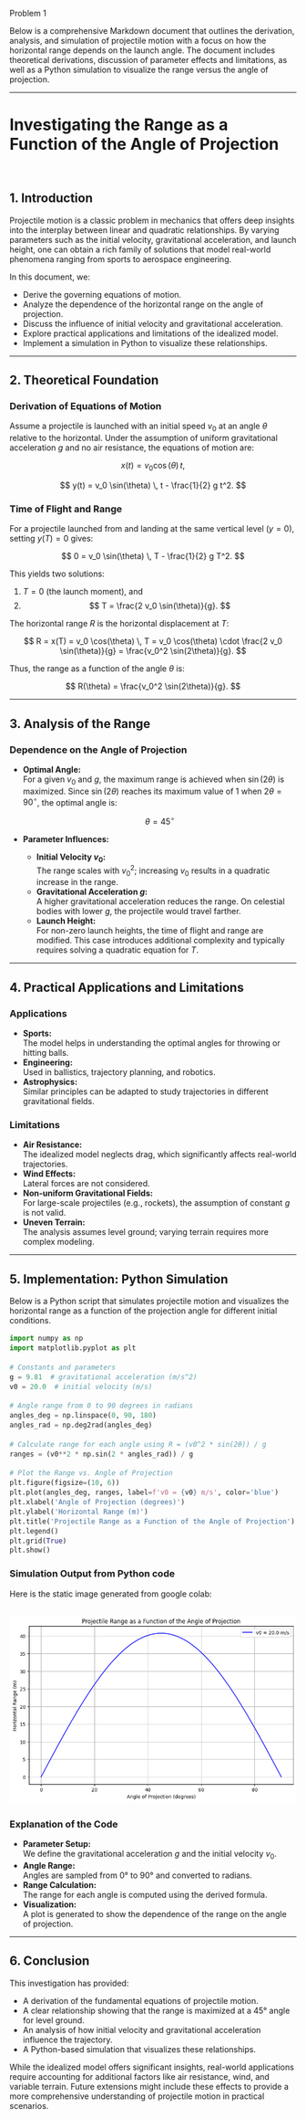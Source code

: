 Problem 1
 
Below is a comprehensive Markdown document that outlines the derivation, analysis, and simulation of projectile motion with a focus on how the horizontal range depends on the launch angle. The document includes theoretical derivations, discussion of parameter effects and limitations, as well as a Python simulation to visualize the range versus the angle of projection.
 
---
 
# Investigating the Range as a Function of the Angle of Projection
 
<br/>
 
## 1. Introduction
 
Projectile motion is a classic problem in mechanics that offers deep insights into the interplay between linear and quadratic relationships. By varying parameters such as the initial velocity, gravitational acceleration, and launch height, one can obtain a rich family of solutions that model real-world phenomena ranging from sports to aerospace engineering.
 
In this document, we:
 
- Derive the governing equations of motion.
- Analyze the dependence of the horizontal range on the angle of projection.
- Discuss the influence of initial velocity and gravitational acceleration.
- Explore practical applications and limitations of the idealized model.
- Implement a simulation in Python to visualize these relationships.
 
---
 
## 2. Theoretical Foundation
 
### Derivation of Equations of Motion
 
Assume a projectile is launched with an initial speed $v_0$ at an angle $\theta$ relative to the horizontal. Under the assumption of uniform gravitational acceleration $g$ and no air resistance, the equations of motion are:
 
$$
x(t) = v_0 \cos(\theta) \, t,
$$
 
$$
y(t) = v_0 \sin(\theta) \, t - \frac{1}{2} g t^2.
$$
 
### Time of Flight and Range
 
For a projectile launched from and landing at the same vertical level ($y = 0$), setting $y(T) = 0$ gives:
 
$$
0 = v_0 \sin(\theta) \, T - \frac{1}{2} g T^2.
$$
 
This yields two solutions:
 
1. $T = 0$ (the launch moment), and
2. $$
   T = \frac{2 v_0 \sin(\theta)}{g}.
   $$
 
The horizontal range $R$ is the horizontal displacement at $T$:
 
$$
R = x(T) = v_0 \cos(\theta) \, T = v_0 \cos(\theta) \cdot \frac{2 v_0 \sin(\theta)}{g} = \frac{v_0^2 \sin(2\theta)}{g}.
$$
 
Thus, the range as a function of the angle $\theta$ is:
 
$$
R(\theta) = \frac{v_0^2 \sin(2\theta)}{g}.
$$
 
---
 
## 3. Analysis of the Range
 
### Dependence on the Angle of Projection
 
- **Optimal Angle:**  
  For a given $v_0$ and $g$, the maximum range is achieved when $\sin(2\theta)$ is maximized. Since $\sin(2\theta)$ reaches its maximum value of 1 when $2\theta = 90^\circ$, the optimal angle is:
 
  $$
  \theta = 45^\circ
  $$
 
- **Parameter Influences:**
  - **Initial Velocity $v_0$:**  
    The range scales with $v_0^2$; increasing $v_0$ results in a quadratic increase in the range.
  - **Gravitational Acceleration $g$:**  
    A higher gravitational acceleration reduces the range. On celestial bodies with lower $g$, the projectile would travel farther.
  - **Launch Height:**  
    For non-zero launch heights, the time of flight and range are modified. This case introduces additional complexity and typically requires solving a quadratic equation for $T$.
 
---
 
## 4. Practical Applications and Limitations
 
### Applications
 
- **Sports:**  
  The model helps in understanding the optimal angles for throwing or hitting balls.
- **Engineering:**  
  Used in ballistics, trajectory planning, and robotics.
- **Astrophysics:**  
  Similar principles can be adapted to study trajectories in different gravitational fields.
 
### Limitations
 
- **Air Resistance:**  
  The idealized model neglects drag, which significantly affects real-world trajectories.
- **Wind Effects:**  
  Lateral forces are not considered.
- **Non-uniform Gravitational Fields:**  
  For large-scale projectiles (e.g., rockets), the assumption of constant $g$ is not valid.
- **Uneven Terrain:**  
  The analysis assumes level ground; varying terrain requires more complex modeling.
 
---
 
## 5. Implementation: Python Simulation
 
Below is a Python script that simulates projectile motion and visualizes the horizontal range as a function of the projection angle for different initial conditions.
 
```python
import numpy as np
import matplotlib.pyplot as plt
 
# Constants and parameters
g = 9.81  # gravitational acceleration (m/s^2)
v0 = 20.0  # initial velocity (m/s)
 
# Angle range from 0 to 90 degrees in radians
angles_deg = np.linspace(0, 90, 180)
angles_rad = np.deg2rad(angles_deg)
 
# Calculate range for each angle using R = (v0^2 * sin(2θ)) / g
ranges = (v0**2 * np.sin(2 * angles_rad)) / g
 
# Plot the Range vs. Angle of Projection
plt.figure(figsize=(10, 6))
plt.plot(angles_deg, ranges, label=f'v0 = {v0} m/s', color='blue')
plt.xlabel('Angle of Projection (degrees)')
plt.ylabel('Horizontal Range (m)')
plt.title('Projectile Range as a Function of the Angle of Projection')
plt.legend()
plt.grid(True)
plt.show()
```
 
### Simulation Output from Python code
 
Here is the static image generated from google colab:
 
![alt text](image-6.png)
---
 
### Explanation of the Code
 
- **Parameter Setup:**  
  We define the gravitational acceleration $g$ and the initial velocity $v_0$.
- **Angle Range:**  
  Angles are sampled from 0° to 90° and converted to radians.
- **Range Calculation:**  
  The range for each angle is computed using the derived formula.
- **Visualization:**  
  A plot is generated to show the dependence of the range on the angle of projection.
 
---
 
## 6. Conclusion
 
This investigation has provided:
 
- A derivation of the fundamental equations of projectile motion.
- A clear relationship showing that the range is maximized at a 45° angle for level ground.
- An analysis of how initial velocity and gravitational acceleration influence the trajectory.
- A Python-based simulation that visualizes these relationships.
 
While the idealized model offers significant insights, real-world applications require accounting for additional factors like air resistance, wind, and variable terrain. Future extensions might include these effects to provide a more comprehensive understanding of projectile motion in practical scenarios.
 